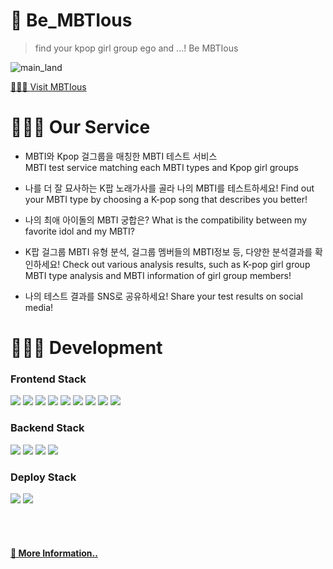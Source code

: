 # 🔮 Be_MBTIous

> find your kpop girl group ego and ...!
> Be MBTIous

![main_land](https://i.imgur.com/7Oov5ys.gif)

<a href="https://be.mbtious.net/" target="_blank">🧚🏻‍♂️ <span> Visit MBTIous</span></a>

# 💁🏻‍♂️ Our Service

- MBTI와 Kpop 걸그룹을 매칭한 MBTI 테스트 서비스  
  MBTI test service matching each MBTI types and Kpop girl groups

- 나를 더 잘 묘사하는 K팝 노래가사를 골라 나의 MBTI를 테스트하세요!
  Find out your MBTI type by choosing a K-pop song that describes you better!

- 나의 최애 아이돌의 MBTI 궁합은?
  What is the compatibility between my favorite idol and my MBTI?

- K팝 걸그룹 MBTI 유형 분석, 걸그룹 멤버들의 MBTI정보 등, 다양한 분석결과를 확인하세요!
  Check out various analysis results, such as K-pop girl group MBTI type analysis and MBTI information of girl group members!

- 나의 테스트 결과를 SNS로 공유하세요!
  Share your test results on social media!

# 👨🏻‍💻 Development

### Frontend Stack

<img src="https://img.shields.io/badge/html-E34F26?style=for-the-badge&logo=html5&logoColor=white"> <img src="https://img.shields.io/badge/css-1572B6?style=for-the-badge&logo=css3&logoColor=white">
<img src="https://img.shields.io/badge/typescript-3178C6?style=for-the-badge&logo=typescript&logoColor=black">
<img src="https://img.shields.io/badge/react-61DAFB?style=for-the-badge&logo=react&logoColor=black">
<img src="https://img.shields.io/badge/redux-764ABC?style=for-the-badge&logo=redux&logoColor=white">
<img src="https://img.shields.io/badge/styled-components-DB7093?style=for-the-badge&logo=styled-components&logoColor=white">
<img src="https://img.shields.io/badge/three.js-000000?style=for-the-badge&logo=three.js&logoColor=white">
<img src="https://img.shields.io/badge/framer-0055FF?style=for-the-badge&logo=framer&logoColor=white">
<img src="https://img.shields.io/badge/chart.js-FF6384?style=for-the-badge&logo=chart.js&logoColor=white">

### Backend Stack

<img src="https://img.shields.io/badge/node.js-228B22?style=for-the-badge&logo=node.js&logoColor=white"> <img src="https://img.shields.io/badge/express-006400?style=for-the-badge&logo=express&logoColor=white">
<img src="https://img.shields.io/badge/mongodb-32CD32?style=for-the-badge&logo=mongodb&logoColor=white">
<img src="https://img.shields.io/badge/mongoose-880000?style=for-the-badge&logo=mongoose&logoColor=white">

### Deploy Stack

<img src="https://img.shields.io/badge/amazon%20AWS-232F3E?style=for-the-badge&logo=amazon%20AWS&logoColor=white"> <img src="https://img.shields.io/badge/mongodb%20atlas-32CD32?style=for-the-badge&logo=mongodb&logoColor=white">

<br>
<br>
<h4><a href="https://github.com/9rganizedchaos/wiki" target="_blank">📄 More Information..</a></h4>
